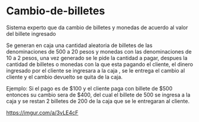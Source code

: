 # Cambio-de-billetes

Sistema experto que da cambio de billetes y monedas de acuerdo al valor del billete ingresado

Se generan en caja una cantidad aleatoria de billetes de las denominaciones de 500 a 20 pesos y monedas con las denominaciones de 10 a 2 pesos, una vez generado se le pide la cantidad a pagar, despues la cantidad de billetes o monedas con la que esta pagando el cliente, el dinero ingresado por el cliente se ingresara a la caja , se le entrega el cambio al cliente y el cambio devuelto se quita de la caja.  

Ejemplo: Si el pago es de $100 y el cliente paga con billete de $500 entonces su cambio sera de $400, del cual el billete de 500 se ingresa a la caja y se restan 2 billetes de 200 de la caja que se le entregaran al cliente.

https://imgur.com/a/3vLE4cF
